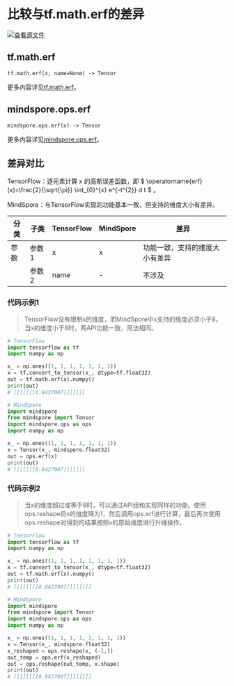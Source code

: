 # 比较与tf.math.erf的差异

[![查看源文件](https://mindspore-website.obs.cn-north-4.myhuaweicloud.com/website-images/r2.1/resource/_static/logo_source.png)](https://gitee.com/mindspore/docs/blob/r2.1/docs/mindspore/source_zh_cn/note/api_mapping/tensorflow_diff/erf.md)

## tf.math.erf

```text
tf.math.erf(x, name=None) -> Tensor
```

更多内容详见[tf.math.erf](https://tensorflow.google.cn/versions/r2.6/api_docs/python/tf/math/erf)。

## mindspore.ops.erf

```text
mindspore.ops.erf(x) -> Tensor
```

更多内容详见[mindspore.ops.erf](https://www.mindspore.cn/docs/zh-CN/r2.1/api_python/ops/mindspore.ops.erf.html)。

## 差异对比

TensorFlow：逐元素计算 x 的高斯误差函数，即 $ \operatorname{erf}(x)=\frac{2}{\sqrt{\pi}} \int_{0}^{x} e^{-t^{2}} d t $ 。

MindSpore：与TensorFlow实现的功能基本一致，但支持的维度大小有差异。

| 分类 | 子类 |TensorFlow | MindSpore | 差异 |
| --- | --- | --- | --- |---|
|参数 | 参数1 | x | x |功能一致，支持的维度大小有差异 |
|| 参数2 | name | - |不涉及 |

### 代码示例1

> TensorFlow没有限制x的维度，而MindSpore中x支持的维度必须小于8。当x的维度小于8时，两API功能一致，用法相同。

```python
# TensorFlow
import tensorflow as tf
import numpy as np

x_ = np.ones((1, 1, 1, 1, 1, 1, 1))
x = tf.convert_to_tensor(x_, dtype=tf.float32)
out = tf.math.erf(x).numpy()
print(out)
# [[[[[[[0.8427007]]]]]]]

# MindSpore
import mindspore
from mindspore import Tensor
import mindspore.ops as ops
import numpy as np

x_ = np.ones((1, 1, 1, 1, 1, 1, 1))
x = Tensor(x_, mindspore.float32)
out = ops.erf(x)
print(out)
# [[[[[[[0.8427007]]]]]]]
```

### 代码示例2

> 当x的维度超过或等于8时，可以通过API组和实现同样的功能。使用ops.reshape将x的维度降为1，然后调用ops.erf进行计算，最后再次使用ops.reshape对得到的结果按照x的原始维度进行升维操作。

```python
# TensorFlow
import tensorflow as tf
import numpy as np

x_ = np.ones((1, 1, 1, 1, 1, 1, 1, 1))
x = tf.convert_to_tensor(x_, dtype=tf.float32)
out = tf.math.erf(x).numpy()
print(out)
# [[[[[[[[0.8427007]]]]]]]]

# MindSpore
import mindspore
from mindspore import Tensor
import mindspore.ops as ops
import numpy as np

x_ = np.ones((1, 1, 1, 1, 1, 1, 1, 1))
x = Tensor(x_, mindspore.float32)
x_reshaped = ops.reshape(x, (-1,))
out_temp = ops.erf(x_reshaped)
out = ops.reshape(out_temp, x.shape)
print(out)
# [[[[[[[[0.8427007]]]]]]]]
```
